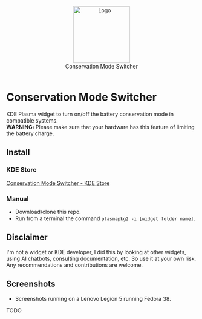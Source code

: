 <div align="center">
<picture>
  <source media="(prefers-color-scheme: dark)" srcset="">
  <img alt="Logo" src="" height="150px">
</picture>
<br>
Conservation Mode Switcher
</div>
<br>

# Conservation Mode Switcher
KDE Plasma widget to turn on/off the battery conservation mode in compatible systems.  
**WARNING:** Please make sure that your hardware has this feature of limiting the battery charge.

## Install

### KDE Store
[Conservation Mode Switcher - KDE Store](TODO)

### Manual
- Download/clone this repo.
- Run from a terminal the command `plasmapkg2 -i [widget folder name]`.

## Disclaimer
I'm not a widget or KDE developer, I did this by looking at other widgets, using AI chatbots, consulting documentation, etc. So use it at your own risk.
Any recommendations and contributions are welcome.

## Screenshots
- Screenshots running on a Lenovo Legion 5 running Fedora 38.

TODO
